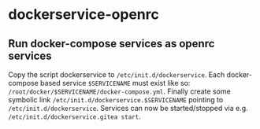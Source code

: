 # dockerservice-openrc
## Run docker-compose services as openrc services
Copy the script dockerservice to `/etc/init.d/dockerservice`. Each docker-compose based service `$SERVICENAME` must exist like so: `/root/docker/$SERVICENAME/docker-compose.yml`. Finally create some symbolic link `/etc/init.d/dockerservice.$SERVICENAME` pointing to `/etc/init.d/dockerservice`. Services can now be started/stopped via e.g. `/etc/init.d/dockerservice.gitea start`.
